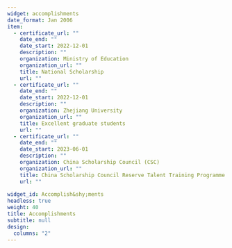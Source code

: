 ```yaml
---
widget: accomplishments
date_format: Jan 2006
item:
  - certificate_url: ""
    date_end: ""
    date_start: 2022-12-01
    description: ""
    organization: Ministry of Education
    organization_url: ""
    title: National Scholarship
    url: ""
  - certificate_url: ""
    date_end: ""
    date_start: 2022-12-01
    description: ""
    organization: Zhejiang University
    organization_url: ""
    title: Excellent graduate students
    url: ""
  - certificate_url: ""
    date_end: ""
    date_start: 2023-06-01
    description: ""
    organization: China Scholarship Council (CSC)
    organization_url: ""
    title: China Scholarship Council Reserve Talent Training Programme for International Organisations
    url: ""
    
widget_id: Accomplish&shy;ments
headless: true
weight: 40
title: Accomplishments
subtitle: null
design:
  columns: "2"
---
```

